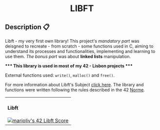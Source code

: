 <h1 align="center">LIBFT</h1>

## Description :clipboard:
<p>
Libft - my very first own library! This project's <em>mandatory part</em> was deisgned to recreate - from scratch - some functions used in C, aiming to understand its processes and functionalities, implementing and learning to use them. <em>The bonus part</em> was about <b>linked lists</b> manipulation.

<b> *** This library is used in most of my 42 - Lisbon projects *** </b>

External functions used: `write()`, `malloc()` and `free()`.

For more information about Libft's Subject [click here](https://cdn.intra.42.fr/pdf/pdf/89655/en.subject.pdf). The library and functions were written following the rules described in the 42 [Norme](https://github.com/42School/norminette/blob/master/pdf/en.norm.pdf).
</p>

<table style="width:100%">
  <tr>
    <td>
      <h4 align="left">Libft</h4>
      <a href="https://github.com/JaeSeoKim/badge42">
        <img src="https://badge42.vercel.app/api/v2/clk58svso000608jzft7x4s6y/project/3072381" alt="marioliv's 42 Libft Score" /></a>
    </td>
</table>
